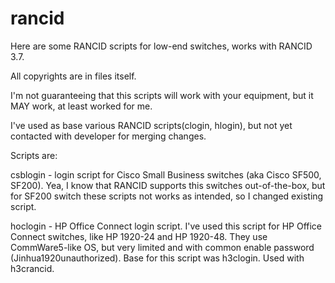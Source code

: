 # rancid
Here are some RANCID scripts for low-end switches, works with RANCID 3.7.

All copyrights are in files itself.

I'm not guaranteeing that this scripts will work with your equipment, but it MAY work, at least worked for me.

I've used as base various RANCID scripts(clogin, hlogin), but not yet contacted with developer for merging changes.

Scripts are:

csblogin - login script for Cisco Small Business switches (aka Cisco SF500, SF200). Yea, I know that RANCID supports this switches out-of-the-box, but for SF200 switch these scripts not works as intended, so I changed existing script.

hoclogin - HP Office Connect login script. I've used this script for HP Office Connect switches, like HP 1920-24 and HP 1920-48. They use CommWare5-like OS, but very limited and with common enable password (Jinhua1920unauthorized). Base for this script was h3clogin. Used with h3crancid.


